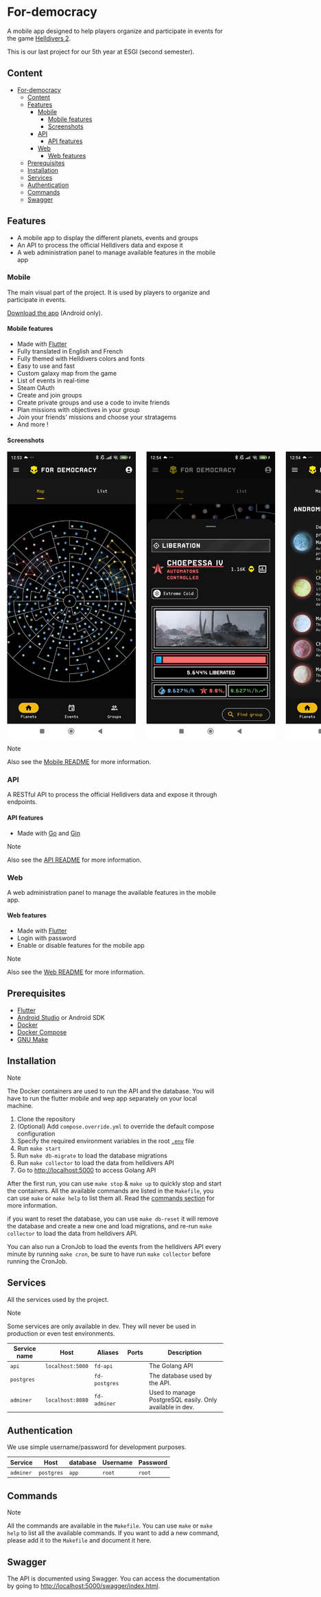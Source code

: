 # For-democracy

A mobile app designed to help players organize and participate in events for the game [Helldivers 2](https://store.steampowered.com/app/553850/HELLDIVERS_2).

This is our last project for our 5th year at ESGI (second semester).

## Content

- [For-democracy](#for-democracy)
  - [Content](#content)
  - [Features](#features)
    - [Mobile](#mobile)
      - [Mobile features](#mobile-features)
      - [Screenshots](#screenshots)
    - [API](#api)
      - [API features](#api-features)
    - [Web](#web)
      - [Web features](#web-features)
  - [Prerequisites](#prerequisites)
  - [Installation](#installation)
  - [Services](#services)
  - [Authentication](#authentication)
  - [Commands](#commands)
  - [Swagger](#swagger)

## Features

- A mobile app to display the different planets, events and groups
- An API to process the official Helldivers data and expose it
- A web administration panel to manage available features in the mobile app

### Mobile

The main visual part of the project. It is used by players to organize and participate in events.

[Download the app](https://drive.google.com/file/d/1fnf5W44soaGUnL2ZC2K9dvkg5DYzdVFT/view?usp=sharing) (Android only).

#### Mobile features

- Made with [Flutter](https://flutter.dev)
- Fully translated in English and French
- Fully themed with Helldivers colors and fonts
- Easy to use and fast
- Custom galaxy map from the game
- List of events in real-time
- Steam OAuth
- Create and join groups
- Create private groups and use a code to invite friends
- Plan missions with objectives in your group
- Join your friends' missions and choose your stratagems
- And more !

#### Screenshots

<div style="display: flex; flex-direction: row; gap: 25px;">
  <img src="documentation/images/app-map-view.jpg" alt="View of the galaxy map" width="300" />
  <img src="documentation/images/app-planet-view.jpg" alt="View of a planet" width="300" />
  <img src="documentation/images/app-planets-view.jpg" alt="View of the planet list" width="300" />
  <img src="documentation/images/app-events-view.jpg" alt="View of the event list" width="300" />
  <img src="documentation/images/app-groups-view.jpg" alt="View of the group list" width="300" />
  <img src="documentation/images/app-group-view.jpg" alt="View of a group" width="300" />
  <img src="documentation/images/app-mission-view.jpg" alt="View of a mission" width="300" />
  <img src="documentation/images/app-steam-oauth-view.jpg" alt="View of the Steam OAuth button" width="300" />
  <img src="documentation/images/app-groups-dial-view.jpg" alt="View of the group dial" width="300" />
  <img src="documentation/images/app-create-group-view.jpg" alt="View of a group creation" width="300" />
  <img src="documentation/images/app-stratagem-view.jpg" alt="View of a stratagem's details" width="300" />
  <img src="documentation/images/app-create-mission-view.jpg" alt="View of a new mission" width="300" />
  <img src="documentation/images/app-join-mission-view.jpg" alt="View of the join mission dialog" width="300" />
</div>

> [!NOTE]
> Also see the [Mobile README](mobile/README.md) for more information.

### API

A RESTful API to process the official Helldivers data and expose it through endpoints.

#### API features

- Made with [Go](https://go.dev) and [Gin](https://github.com/gin-gonic/gin)

> [!NOTE]
> Also see the [API README](api/README.md) for more information.

### Web

A web administration panel to manage the available features in the mobile app.

#### Web features

- Made with [Flutter](https://flutter.dev)
- Login with password
- Enable or disable features for the mobile app

> [!NOTE]
> Also see the [Web README](web/README.md) for more information.

## Prerequisites

- [Flutter](https://flutter.dev/docs/get-started/install)
- [Android Studio](https://developer.android.com/studio) or Android SDK
- [Docker](https://www.docker.com/get-started)
- [Docker Compose](https://docs.docker.com/compose/install/)
- [GNU Make](https://www.gnu.org/software/make/)

## Installation

> [!NOTE]  
> The Docker containers are used to run the API and the database. You will have to run the flutter mobile and wep app separately on your local machine.

1. Clone the repository
2. (Optional) Add `compose.override.yml` to override the default compose configuration
3. Specify the required environment variables in the root [`.env`](.env) file
4. Run `make start`
5. Run `make db-migrate` to load the database migrations
6. Run `make collector` to load the data from helldivers API
7. Go to [http://localhost:5000](http://localhost:5000) to access Golang API

After the first run, you can use `make stop` & `make up` to quickly stop and start the containers.
All the available commands are listed in the `Makefile`, you can use `make` or `make help` to list them all. Read the [commands section](#commands) for more information.

if you want to reset the database, you can use `make db-reset` it will remove the database and create a new one and load migrations, and re-run `make collector` to load the data from helldivers API.

You can also run a CronJob to load the events from the helldivers API every minute by running `make cron`, be sure to have run `make collector` before running the CronJob.

## Services

All the services used by the project.

> [!NOTE]  
> Some services are only available in dev. They will never be used in production or even test environments.

| Service name | Host             | Aliases       | Ports | Description                                              |
| ------------ | ---------------- | ------------- | ----- | -------------------------------------------------------- |
| `api`        | `localhost:5000` | `fd-api`      |       | The Golang API                                           |
| `postgres`   |                  | `fd-postgres` |       | The database used by the API.                            |
| `adminer`    | `localhost:8080` | `fd-adminer`  |       | Used to manage PostgreSQL easily. Only available in dev. |

## Authentication

We use simple username/password for development purposes.

| Service   | Host       | database | Username | Password |
| --------- | ---------- | -------- | -------- | -------- |
| `adminer` | `postgres` | `app`    | `root`   | `root`   |

## Commands

> [!NOTE]  
> All the commands are available in the `Makefile`. You can use `make` or `make help` to list all the available commands.
> If you want to add a new command, please add it to the `Makefile` and document it here.

## Swagger

The API is documented using Swagger. You can access the documentation by going to [http://localhost:5000/swagger/index.html](http://localhost:5000/swagger/index.html).
